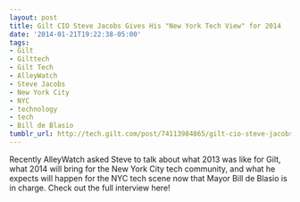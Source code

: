 ```yaml
---
layout: post
title: Gilt CIO Steve Jacobs Gives His "New York Tech View" for 2014
date: '2014-01-21T19:22:38-05:00'
tags:
- Gilt
- Gilttech
- Gilt Tech
- AlleyWatch
- Steve Jacobs
- New York City
- NYC
- technology
- tech
- Bill de Blasio
tumblr_url: http://tech.gilt.com/post/74113984865/gilt-cio-steve-jacobs-gives-his-new-york-tech
---
```

Recently AlleyWatch asked Steve to talk about what 2013 was like for Gilt, what 2014 will bring for the New York City tech community, and what he expects will happen for the NYC tech scene now that Mayor Bill de Blasio is in charge. Check out the full interview here!
